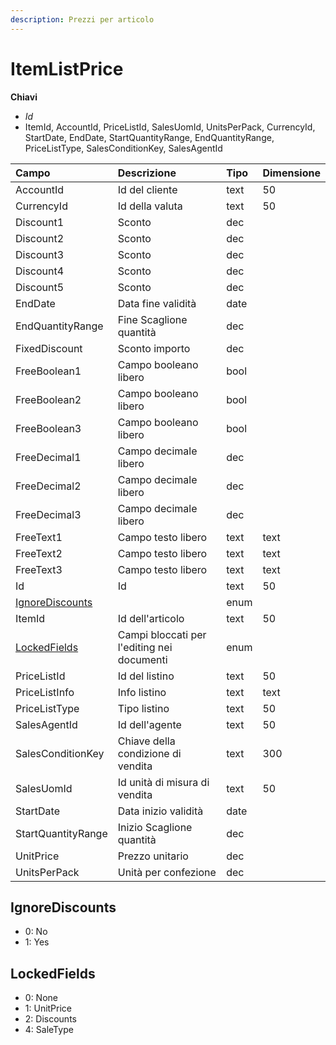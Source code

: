 ```yaml
---
description: Prezzi per articolo
---
```


# ItemListPrice

**Chiavi**

* _Id_
* ItemId, AccountId, PriceListId, SalesUomId, UnitsPerPack, CurrencyId, StartDate, EndDate, StartQuantityRange, EndQuantityRange, PriceListType, SalesConditionKey, SalesAgentId

| Campo | Descrizione | Tipo | Dimensione |
| :--- | :--- | :--- | :--- |
| AccountId | Id del cliente | text | 50 |
| CurrencyId | Id della valuta | text | 50 |
| Discount1 | Sconto | dec |  |
| Discount2 | Sconto | dec |  |
| Discount3 | Sconto | dec |  |
| Discount4 | Sconto | dec |  |
| Discount5 | Sconto | dec |  |
| EndDate | Data fine validità | date |  |
| EndQuantityRange | Fine Scaglione quantità | dec |  |
| FixedDiscount | Sconto importo | dec |  |
| FreeBoolean1 | Campo booleano libero | bool |  |
| FreeBoolean2 | Campo booleano libero | bool |  |
| FreeBoolean3 | Campo booleano libero | bool |  |
| FreeDecimal1 | Campo decimale libero | dec |  |
| FreeDecimal2 | Campo decimale libero | dec |  |
| FreeDecimal3 | Campo decimale libero | dec |  |
| FreeText1 | Campo testo libero | text | text |
| FreeText2 | Campo testo libero | text | text |
| FreeText3 | Campo testo libero | text | text |
| Id | Id | text | 50 |
| [IgnoreDiscounts](itemlistprice.md#ignorediscounts) |  | enum |  |
| ItemId | Id dell'articolo | text | 50 |
| [LockedFields](itemlistprice.md#lockedfields) | Campi bloccati per l'editing nei documenti | enum |  |
| PriceListId | Id del listino | text | 50 |
| PriceListInfo | Info listino | text | text |
| PriceListType | Tipo listino | text | 50 |
| SalesAgentId | Id dell'agente | text | 50 |
| SalesConditionKey | Chiave della condizione di vendita | text | 300 |
| SalesUomId | Id unità di misura di vendita | text | 50 |
| StartDate | Data inizio validità | date |  |
| StartQuantityRange | Inizio Scaglione quantità | dec |  |
| UnitPrice | Prezzo unitario | dec |  |
| UnitsPerPack | Unità per confezione | dec |  |

## IgnoreDiscounts

* 0: No
* 1: Yes

## LockedFields

* 0: None
* 1: UnitPrice
* 2: Discounts
* 4: SaleType

